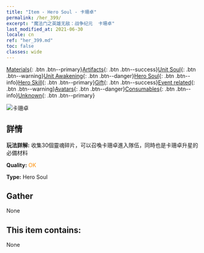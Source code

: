 ```yaml
---
title: "Item - Hero Soul - 卡珊卓"
permalink: /her_399/
excerpt: "魔法门之英雄无敌：战争纪元  卡珊卓"
last_modified_at: 2021-06-30
locale: cn
ref: "her_399.md"
toc: false
classes: wide
---
```

 [Materials](/ItemsCN/){: .btn .btn--primary}[Artifacts](/ItemsCN/Artifacts/){: .btn .btn--success}[Unit Soul](/ItemsCN/UnitSoul/){: .btn .btn--warning}[Unit Awakening](/ItemsCN/UnitAwakening/){: .btn .btn--danger}[Hero Soul](/ItemsCN/HeroSoul/){: .btn .btn--info}[Hero Skill](/ItemsCN/HeroSkill/){: .btn .btn--primary}[Gift](/ItemsCN/Gift/){: .btn .btn--success}[Event related](/ItemsCN/Events/){: .btn .btn--warning}[Avatars](/ItemsCN/Avatars/){: .btn .btn--danger}[Consumables](/ItemsCN/Consumables/){: .btn .btn--info}[Unknown](/ItemsCN/Unknown/){: .btn .btn--primary}

 ![卡珊卓](/images/h/h_kashandela.jpg)

## 詳情
 **玩法詳解:** 收集30個靈魂碎片，可以召喚卡珊卓進入隊伍，同時也是卡珊卓升星的必備材料

 **Quality:** <span style="color: #FF8C00">OK</span>

 **Type:** Hero Soul

## Gather

  None

## This item contains:

  None

